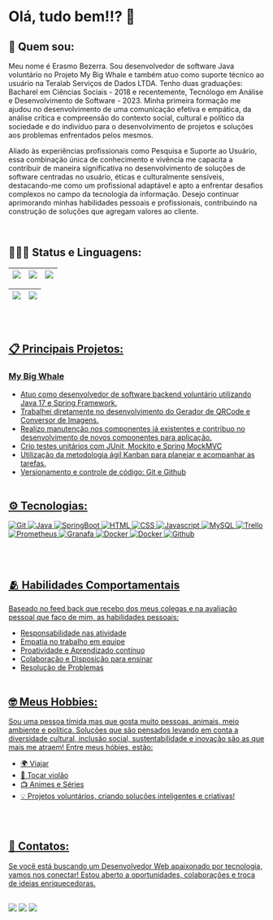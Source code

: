 

# Olá, tudo bem!!? 👋

## 🚀 Quem sou:
Meu nome é Erasmo Bezerra. Sou desenvolvedor de software Java voluntário no Projeto My Big Whale e também atuo como suporte técnico ao usuário na Teralab Serviços de Dados LTDA. Tenho duas graduações: Bacharel em Ciências Sociais - 2018 e recentemente, Tecnólogo em Análise e Desenvolvimento de Software - 2023. Minha primeira formação me ajudou no desenvolvimento de uma comunicação efetiva e empática, da análise crítica e compreensão do contexto social, cultural e político da sociedade e do indivíduo para o desenvolvimento de projetos e soluções aos problemas enfrentados pelos mesmos.

Aliado às experiências profissionais como Pesquisa e Suporte ao Usuário, essa combinação única de conhecimento e vivência me capacita a contribuir de maneira significativa no desenvolvimento de soluções de software centradas no usuário, éticas e culturalmente sensíveis, destacando-me como um profissional adaptável e apto a enfrentar desafios complexos no campo da tecnologia da informação. Desejo continuar aprimorando minhas habilidades pessoais e profissionais, contribuindo na construção de soluções que agregam valores ao cliente.

<br>

## 🧑🏽‍💻 Status e Linguagens:  

<div align="center">
  <a href="https://github.com/erasmobezerra">
   
| ![](http://github-profile-summary-cards.vercel.app/api/cards/stats?username=erasmobezerra&theme=nord_dark) | ![](http://github-profile-summary-cards.vercel.app/api/cards/repos-per-language?username=erasmobezerra&hide=Html&theme=nord_dark) | ![](http://github-profile-summary-cards.vercel.app/api/cards/most-commit-language?username=erasmobezerra&theme=nord_dark) |
| :-: | :-: | :-: |

| ![](http://github-profile-summary-cards.vercel.app/api/cards/profile-details?username=erasmobezerra&theme=nord_dark) | ![](https://github-readme-streak-stats.herokuapp.com/?user=erasmobezerra&hide_border=true&date_format=M%20j%5B%2C%20Y%5D&background=2D3742&stroke=2D3742&ring=6bbbca&fire=6bbbca&currStreakNum=fff&sideNums=6bbbca&currStreakLabel=6bbbca&sideLabels=fff&dates=fff) |
| :-: | :-: |
</div>
<br><br>

## 📋 Principais Projetos:

### My Big Whale

* Atuo como desenvolvedor de software backend voluntário utilizando Java 17 e Spring Framework.
* Trabalhei diretamente no desenvolvimento do Gerador de QRCode e Conversor de Imagens. 
* Realizo manutenção nos componentes já existentes e contribuo no desenvolvimento de novos componentes para aplicação.
* Crio testes unitários com JUnit, Mockito e Spring MockMVC
* Utilização da metodologia ágil Kanban para planejar e acompanhar as tarefas. 
* Versionamento e controle de código: Git e Github
<br><br>


## ⚙️ Tecnologias:
  
<div>   
   <img alt="Git" src="https://img.shields.io/badge/git-%23F05033.svg?style=for-the-badge&logo=git&logoColor=white" />
   <img alt="Java" src="https://img.shields.io/badge/java-%23ED8B00.svg?style=for-the-badge&logo=openjdk&logoColor=white">
   <img alt="SpringBoot" src="https://img.shields.io/badge/spring-%236DB33F.svg?style=for-the-badge&logo=spring&logoColor=white" />       
   <img alt="HTML" src="https://img.shields.io/badge/html5-%23E34F26.svg?style=for-the-badge&logo=html5&logoColor=white">
   <img alt="CSS" src="https://img.shields.io/badge/css3-%231572B6.svg?style=for-the-badge&logo=css3&logoColor=white">    
   <img alt="Javascript" src="https://img.shields.io/badge/javascript-%23323330.svg?style=for-the-badge&logo=javascript&logoColor=%23F7DF1E">
   <img alt="MySQL" src="https://img.shields.io/badge/mysql-%2300f.svg?style=for-the-badge&logo=mysql&logoColor=white" />
   <img alt="Trello"  src="https://img.shields.io/badge/Trello-%23026AA7.svg?style=for-the-badge&logo=Trello&logoColor=white" />        
   <img alt="Prometheus"! src="https://img.shields.io/badge/Prometheus-E6522C?style=for-the-badge&logo=Prometheus&logoColor=white" />
   <img alt="Granafa"  src= "https://img.shields.io/badge/grafana-%23F46800.svg?style=for-the-badge&logo=grafana&logoColor=white" />
  <img alt="Docker"  src= "https://img.shields.io/badge/Apache%20Maven-C71A36?style=for-the-badge&logo=Apache%20Maven&logoColor=white" />
  <img alt="Docker"  src= "https://img.shields.io/badge/docker-%230db7ed.svg?style=for-the-badge&logo=docker&logoColor=white" />
  <img alt="Github" src= "https://img.shields.io/badge/GitHub-100000?style=for-the-badge&logo=github&logoColor=white" />
 </div>

<br><br>

## 🫂 Habilidades Comportamentais 
Baseado no feed back que recebo dos meus colegas e na avaliação pessoal que faço de mim, as habilidades pessoais:

* Responsabilidade nas atividade
* Empatia no trabalho em equipe
* Proatividade e Aprendizado contínuo
* Colaboração e Disposição para ensinar
* Resolução de Problemas
<br><br>

## 🤓 Meus Hobbies: 
Sou uma pessoa tímida mas que gosta muito pessoas, animais, meio ambiente e política. Soluções que são pensados levando em conta a diversidade cultural, inclusão social, sustentabilidade e inovação são as que mais me atraem! Entre meus hóbies, estão: 

  - 🌍 Viajar
  - 🎸 Tocar violão
  - 📺 Animes e Séries
  - 💡 Projetos voluntários, criando soluções inteligentes e criativas!
    
<br><br>
  


## 📨 Contatos: 
   Se você está buscando um Desenvolvedor Web apaixonado por tecnologia, vamos nos conectar! Estou aberto a oportunidades, colaborações e troca de ideias enriquecedoras.
<br><br>

<div> 
<a href = "mailto:hyerasmo.ads.tech@gmail.com"><img src="https://img.shields.io/badge/Gmail-D14836?style=for-the-badge&logo=gmail&logoColor=white" target="_blank"></a>
<a href="https://www.linkedin.com/in/erasmo-bezerra-6751121b1" target="_blank"><img src="https://img.shields.io/badge/-LinkedIn-%230077B5?style=for-the-badge&logo=linkedin&logoColor=white" target="_blank"></a>
<a href="https://discord.gg/8vJgvx3A" target="83Rfl#3843"><img src="https://img.shields.io/badge/Discord-7289DA?style=for-the-badge&logo=discord&logoColor=white" target="_blank"></a> 
</div>

